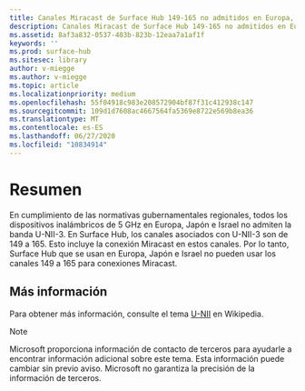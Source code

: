 ```yaml
---
title: Canales Miracast de Surface Hub 149-165 no admitidos en Europa, Japón ni Israel
description: Canales Miracast de Surface Hub 149-165 no admitidos en Europa, Japón ni Israel
ms.assetid: 8af3a832-0537-403b-823b-12eaa7a1af1f
keywords: ''
ms.prod: surface-hub
ms.sitesec: library
author: v-miegge
ms.author: v-miegge
ms.topic: article
ms.localizationpriority: medium
ms.openlocfilehash: 55f04918c983e208572904bf87f31c412938c147
ms.sourcegitcommit: 109d1d7608ac4667564fa5369e8722e569b8ea36
ms.translationtype: MT
ms.contentlocale: es-ES
ms.lasthandoff: 06/27/2020
ms.locfileid: "10834914"
---
```

# Resumen

En cumplimiento de las normativas gubernamentales regionales, todos los dispositivos inalámbricos de 5 GHz en Europa, Japón e Israel no admiten la banda U-NII-3. En Surface Hub, los canales asociados con U-NII-3 son de 149 a 165. Esto incluye la conexión Miracast en estos canales. Por lo tanto, Surface Hub que se usan en Europa, Japón e Israel no pueden usar los canales 149 a 165 para conexiones Miracast.

## Más información

Para obtener más información, consulte el tema [U-NII](https://en.wikipedia.org/wiki/U-NII) en Wikipedia.

> [!NOTE]
> Microsoft proporciona información de contacto de terceros para ayudarle a encontrar información adicional sobre este tema. Esta información puede cambiar sin previo aviso. Microsoft no garantiza la precisión de la información de terceros. 